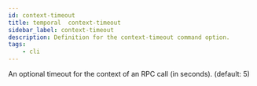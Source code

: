 ```yaml
---
id: context-timeout
title: temporal  context-timeout
sidebar_label: context-timeout
description: Definition for the context-timeout command option.
tags:
	- cli
---
```


 An optional timeout for the context of an RPC call (in seconds). (default: 5)
